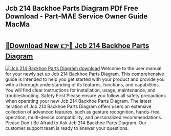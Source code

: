 ## Jcb 214 Backhoe Parts Diagram PDf Free Download - Part-MAE Service Owner Guide MacMa

# <h2><a href="http://dfl6x4.blite.top/?on=Jcb+214+Backhoe+Parts+Diagram">🔗Download New 👉🔴 Jcb 214 Backhoe Parts Diagram</a></h2>

[![Jcb 214 Backhoe Parts Diagram download](https://i.imgur.com/lujVjoI.png)](http://dfl6x4.blite.top/?on=Jcb+214+Backhoe+Parts+Diagram)
Welcome to the user manual for your newly set up Jcb 214 Backhoe Parts Diagram. This comprehensive guide is intended to help you get started with your product and provide you with a thorough understanding of its features, functions, and capabilities. You will find clear instructions for installation, usage, maintenance, and troubleshooting. Safety First Please ensure you follow all safety precautions when operating your new Jcb 214 Backhoe Parts Diagram. The latest iteration of Jcb 214 Backhoe Parts Diagram offers users an extensive collection of advanced features, such as gesture recognition, hands-free operation, multi-device compatibility, and personalized recommendations. Please Don't Be Afraid to Ask Jcb 214 Backhoe Parts Diagram. Our customer support team is ready to answer your questions.
